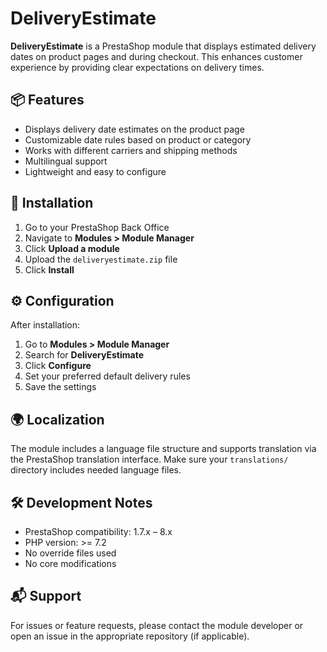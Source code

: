 # DeliveryEstimate

**DeliveryEstimate** is a PrestaShop module that displays estimated delivery dates on product pages and during checkout. This enhances customer experience by providing clear expectations on delivery times.

## 📦 Features

- Displays delivery date estimates on the product page
- Customizable date rules based on product or category
- Works with different carriers and shipping methods
- Multilingual support
- Lightweight and easy to configure

## 🚀 Installation

1. Go to your PrestaShop Back Office
2. Navigate to **Modules > Module Manager**
3. Click **Upload a module**
4. Upload the `deliveryestimate.zip` file
5. Click **Install**

## ⚙️ Configuration

After installation:

1. Go to **Modules > Module Manager**
2. Search for **DeliveryEstimate**
3. Click **Configure**
4. Set your preferred default delivery rules
5. Save the settings

## 🌍 Localization

The module includes a language file structure and supports translation via the PrestaShop translation interface. Make sure your `translations/` directory includes needed language files.

## 🛠 Development Notes

- PrestaShop compatibility: 1.7.x – 8.x
- PHP version: >= 7.2
- No override files used
- No core modifications

## 📬 Support

For issues or feature requests, please contact the module developer or open an issue in the appropriate repository (if applicable).

